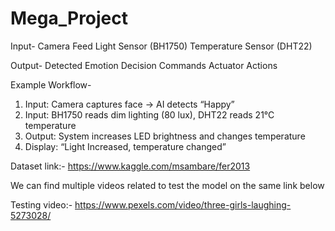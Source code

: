 # Mega_Project

Input- 
Camera Feed
Light Sensor (BH1750)
Temperature Sensor (DHT22)


Output- 
Detected Emotion
Decision Commands
Actuator Actions


Example Workflow-
 
1. Input: Camera captures face → AI detects “Happy”
2. Input: BH1750 reads dim lighting (80 lux), DHT22 reads 21°C temperature
3. Output: System increases LED brightness and changes temperature
4. Display: “Light Increased, temperature changed”


Dataset link:- 
https://www.kaggle.com/msambare/fer2013

We can find multiple videos related to test the model on the same link below

Testing video:- https://www.pexels.com/video/three-girls-laughing-5273028/
